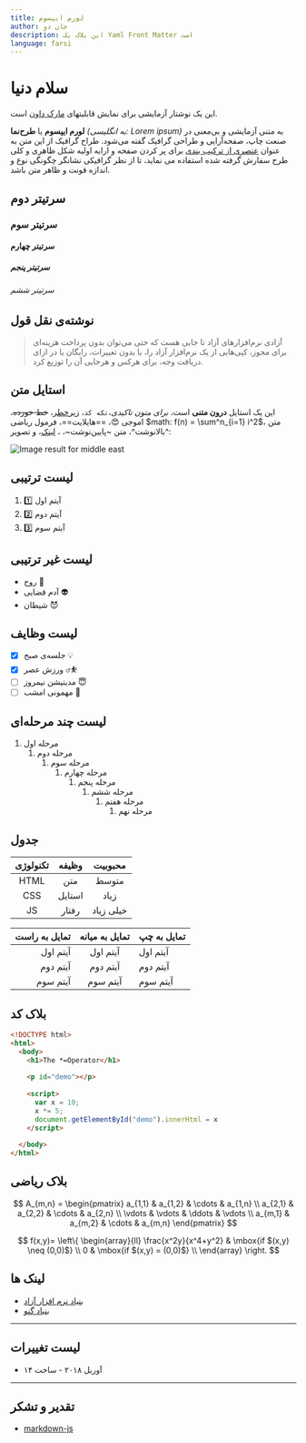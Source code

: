 ```yaml
---
title: لورم ایپسوم
author: جان دو
description: این بلاک یک Yaml Front Matter است
language: farsi
---
```


سلام دنیا
===

این یک نوشتار آزمایشی برای نمایش قابلیتهای [مارک داون](http://daringfireball.net/projects/markdown/) است.

**لورم ایپسوم** یا **طرح‌نما** *(به انگلیسی: Lorem ipsum)* به متنی آزمایشی و بی‌معنی در صنعت چاپ، صفحه‌آرایی و طراحی گرافیک گفته می‌شود. طراح گرافیک از این متن به عنوان <u>عنصری از ترکیب بندی</u> برای پر کردن صفحه و ارایه اولیه شکل ظاهری و کلی طرح سفارش گرفته شده استفاده می نماید، تا از نظر گرافیکی نشانگر چگونگی نوع و اندازه فونت و ظاهر متن باشد.

## سرتیتر دوم

### سرتیتر سوم

#### سرتیتر چهارم

##### سرتیتر پنجم

###### سرتیتر ششم



## نوشته‌ی نقل قول

> آزادی نرم‌افزارهای آزاد تا جایی هست که حتی می‌توان بدون پرداخت هزینه‌ای برای مجوز، کپی‌هایی از یک نرم‌افزار آزاد را، یا بدون تغییرات، رایگان یا در ازای دریافت وجه، برای هرکس و هرجایی آن را توزیع کرد.

## استایل متن

این یک استایل **درون متنی** است، *برای متون تاکیدی*،`تکه کد`، <u>زیرخطر</u>، ~~خط خورده~~، اموجی 😍، ==هایلایت==، فرمول ریاضی $math: f(n) = \sum^n_{i=1} i^2$، متن ^بالانوشت^، متن ~پایین‌نوشت~، <!--کامنت-->، [لینک]()، و تصویر: 

![Image result for middle east](https://upload.wikimedia.org/wikipedia/commons/thumb/3/3f/Middle_East_%28orthographic_projection%29.svg/553px-Middle_East_%28orthographic_projection%29.svg.png)

لیست ترتیبی
---

1. آیتم اول 1️⃣
2. آیتم دوم 2️⃣
3. آیتم سوم 3️⃣

## لیست غیر ترتیبی

- روح 👻
- آدم قضایی 👽
- شیطان 😈 

## لیست وظایف

- [x] جلسه‌ی صبح 💡
- [x] ورزش عصر ⛹️‍♂️
- [ ] مدیتیشن نیمروز 😇
- [ ] مهمونی امشب 🍷

## لیست چند مرحله‌ای

1. مرحله اول
   1. مرحله دوم
      1. مرحله سوم
         1. مرحله چهارم
            1. مرحله پنجم
               1. مرحله ششم
                  1. مرحله هفتم
                     1. مرحله نهم

## جدول

| تکنولوژی | وظیفه  |  محبوبیت  |
| :------: | :----: | :-------: |
|   HTML   |  متن   |   متوسط   |
|   CSS    | استایل |   زیاد    |
|    JS    | رفتار  | خیلی زیاد |

| تمایل به راست | تمایل به میانه | تمایل به چپ |
| ------------: | :------------: | ----------- |
|      آیتم اول |    آیتم اول    | آیتم اول    |
|      آیتم دوم |    آیتم دوم    | آیتم دوم    |
|      آیتم سوم |    آیتم سوم    | آیتم سوم    |

بلاک کد
---

```html
<!DOCTYPE html>
<html>
  <body>
    <h1>The *=Operator</h1>
    
    <p id="demo"></p>
    
    <script>
      var x = 10;
      x *= 5;
      document.getElementById("demo").innerHtml = x
    </script>
    
  </body>
</html>
```

## بلاک ریاضی

$$
A_{m,n} = 
 \begin{pmatrix}
  a_{1,1} & a_{1,2} & \cdots & a_{1,n} \\
  a_{2,1} & a_{2,2} & \cdots & a_{2,n} \\
  \vdots  & \vdots  & \ddots & \vdots  \\
  a_{m,1} & a_{m,2} & \cdots & a_{m,n} 
 \end{pmatrix}
$$

$$
f(x,y)= \left\{ \begin{array}{ll}
\frac{x^2y}{x^4+y^2} & \mbox{if $(x,y) \neq (0,0)$} \\
0 & \mbox{if $(x,y) = (0,0)$} \\
\end{array}
\right.
$$



لینک ها
---

- [بنیاد نرم افزار آزاد](http://www.fsf.org/)
- [بنیاد گنو](https://www.gnu.org)

----
## لیست تغییرات
* ۱۴ آوریل ۲۰۱۸ - ساخت

----
## تقدیر و تشکر
* [markdown-js](https://github.com/evilstreak/markdown-js)

